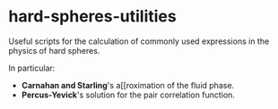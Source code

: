 # hard-spheres-utilities

Useful scripts for the calculation of commonly used expressions in the physics of hard spheres.

In particular:
* **Carnahan and Starling**'s a[[roximation of the fluid phase.
* **Percus-Yevick**'s solution for the pair correlation function.
